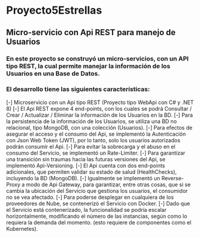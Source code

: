 # Proyecto5Estrellas
## Micro-servicio con Api REST para manejo de Usuarios

### En este proyecto se construyó un micro-servicios, con un API tipo REST, la cual permite manejar la información de los Usuarios en una Base de Datos.

### El desarrollo tiene las siguientes características:
[-] Microservicio con un Api tipo REST (Proyecto tipo WebApi con C# y .NET 8)
[-] El Api REST expone 4 end-points, con los cuales se podrá Consultar / Crear / Actualizar / Eliminar la información de los Usuarios en la BD.
[-] Para la persistencia de la información de los Usuarios, se utiliza una BD no relacional, tipo MongoDB, con una colección (Usuarios).
[-] Para efectos de asegurar el acceso y el consumo del Api, se implementó la Autenticación con Json Web Token (JWT), por lo tanto, solo los usuarios autorizados podrán consumir el Api.
[-] Para evitar la sobrecarga y el abuso en el consumo del Servicio, se implementó un Rate-Limiter.
[-] Para garantizar una transición sin traumas hacia las futuras versiones del Api, se implementó Api-Versioning.
[-] El Api cuenta con dos end-points adicionales, que permiten validar su estado de salud (HealthChecks), incluyendo la BD (MongoDB).
[-] Igualmente se implementó un Reverse-Proxy a modo de Api Gateway, para garantizar, entre otras cosas, que si se cambia la ubicación del Servicio que gestiona los usuarios, el consumidor no se vea afectado.
[-] Para poderse desplegar en cualquiera de los proveedores de Nube, se contenerizó el Servicio con Docker.
[-] Dado que el Servicio está contenerizado, la funcionalidad se podría escalar horizontalmente, modificando el número de las instancias, según como lo requiera la demanda del momento. (esto requiere de componentes como el Kubernetes).

